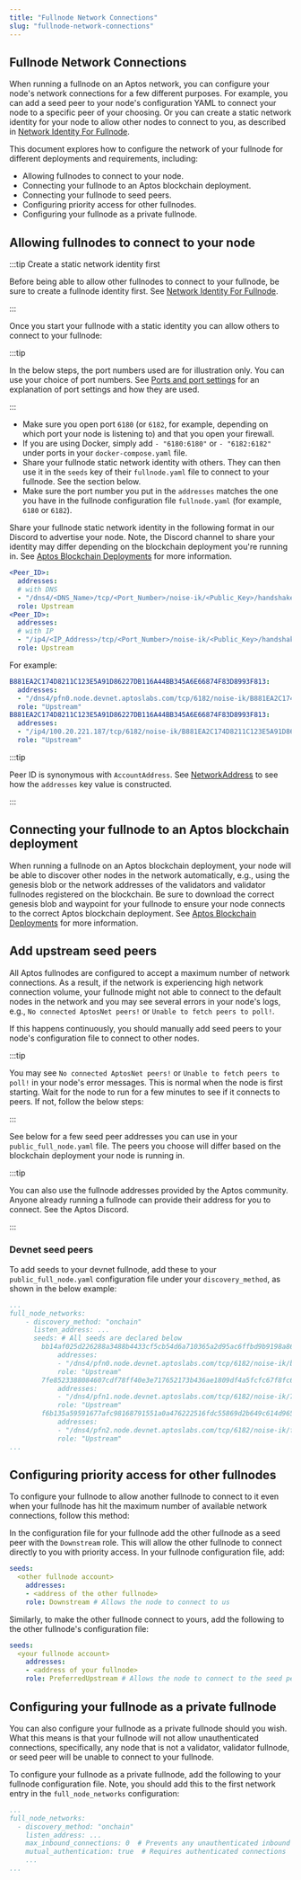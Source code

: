 ```yaml
---
title: "Fullnode Network Connections"
slug: "fullnode-network-connections"
---
```


## Fullnode Network Connections

When running a fullnode on an Aptos network, you can configure your node's
network connections for a few different purposes. For example, you can add
a seed peer to your node's configuration YAML to connect your node to a
specific peer of your choosing. Or you can create a static network identity
for your node to allow other nodes to connect to you, as described in [Network Identity For Fullnode](/nodes/full-node/network-identity-fullnode).

This document explores how to configure the network of your fullnode for
different deployments and requirements, including:

- Allowing fullnodes to connect to your node.
- Connecting your fullnode to an Aptos blockchain deployment.
- Connecting your fullnode to seed peers.
- Configuring priority access for other fullnodes.
- Configuring your fullnode as a private fullnode.

## Allowing fullnodes to connect to your node

:::tip Create a static network identity first

Before being able to allow other fullnodes to connect to your fullnode,
be sure to create a fullnode identity first. See [Network Identity For Fullnode](/nodes/full-node/network-identity-fullnode).

:::

Once you start your fullnode with a static identity you can allow others to connect to your fullnode:

:::tip

In the below steps, the port numbers used are for illustration only. You can
use your choice of port numbers. See [Ports and port settings](/nodes/validator-node/operator/node-requirements#networking-requirements) for an explanation of port settings and how they are used.

:::

- Make sure you open port `6180` (or `6182`, for example, depending on which port your node is listening to) and that you open your firewall.
- If you are using Docker, simply add `- "6180:6180"` or `- "6182:6182"` under ports in your ``docker-compose.yaml`` file.
- Share your fullnode static network identity with others. They can then use it in the `seeds` key of their `fullnode.yaml` file to connect to your fullnode. See the section below.
- Make sure the port number you put in the `addresses` matches the one you have in the fullnode configuration file `fullnode.yaml` (for example, `6180` or `6182`).

Share your fullnode static network identity in the following format in our Discord to advertise your node.
Note, the Discord channel to share your identity may differ depending on the blockchain deployment you're running in.
See [Aptos Blockchain Deployments](/nodes/aptos-deployments) for more information.

  ```yaml
  <Peer_ID>:
    addresses:
    # with DNS
    - "/dns4/<DNS_Name>/tcp/<Port_Number>/noise-ik/<Public_Key>/handshake/0"
    role: Upstream
  <Peer_ID>:
    addresses:
    # with IP
    - "/ip4/<IP_Address>/tcp/<Port_Number>/noise-ik/<Public_Key>/handshake/0"
    role: Upstream
  ```

For example:

  ```yaml
  B881EA2C174D8211C123E5A91D86227DB116A44BB345A6E66874F83D8993F813:
    addresses:
    - "/dns4/pfn0.node.devnet.aptoslabs.com/tcp/6182/noise-ik/B881EA2C174D8211C123E5A91D86227DB116A44BB345A6E66874F83D8993F813/handshake/0"
    role: "Upstream"
  B881EA2C174D8211C123E5A91D86227DB116A44BB345A6E66874F83D8993F813:
    addresses:
    - "/ip4/100.20.221.187/tcp/6182/noise-ik/B881EA2C174D8211C123E5A91D86227DB116A44BB345A6E66874F83D8993F813/handshake/0"
    role: "Upstream"
  ```

:::tip

Peer ID is synonymous with `AccountAddress`. See [NetworkAddress](https://github.com/aptos-labs/aptos-core/blob/main/documentation/specifications/network/network-address.md) to see how the `addresses` key value is constructed.

:::

## Connecting your fullnode to an Aptos blockchain deployment

When running a fullnode on an Aptos blockchain deployment, your node will be
able to discover other nodes in the network automatically, e.g., using the
genesis blob or the network addresses of the validators and validator fullnodes
registered on the blockchain. Be sure to download the correct genesis blob and
waypoint for your fullnode to ensure your node connects to the correct Aptos
blockchain deployment. See [Aptos Blockchain Deployments](/nodes/aptos-deployments)
for more information.

## Add upstream seed peers

All Aptos fullnodes are configured to accept a maximum number of network
connections. As a result, if the network is experiencing high network
connection volume, your fullnode might not able to connect to the default
nodes in the network and you may see several errors in your node's logs, e.g.,
`No connected AptosNet peers!` or `Unable to fetch peers to poll!`.

If this happens continuously, you should manually add seed peers to your node's
configuration file to connect to other nodes.

:::tip

You may see `No connected AptosNet peers!` or `Unable to fetch peers to poll!` in your node's error messages. This is normal when the node is first starting.
Wait for the node to run for a few minutes to see if it connects to peers. If not, follow the below steps:

:::

See below for a few seed peer addresses you can use in your
`public_full_node.yaml` file. The peers you choose will differ based on the
blockchain deployment your node is running in.

:::tip

You can also use the fullnode addresses provided by the Aptos community. Anyone already running a fullnode can provide their address for you to connect. See the Aptos Discord.

:::


### Devnet seed peers

To add seeds to your devnet fullnode, add these to your `public_full_node.yaml` configuration file under your `discovery_method`, as shown in the below example:

```yaml
...
full_node_networks:
    - discovery_method: "onchain"
      listen_address: ...
      seeds: # All seeds are declared below
        bb14af025d226288a3488b4433cf5cb54d6a710365a2d95ac6ffbd9b9198a86a:
            addresses:
            - "/dns4/pfn0.node.devnet.aptoslabs.com/tcp/6182/noise-ik/bb14af025d226288a3488b4433cf5cb54d6a710365a2d95ac6ffbd9b9198a86a/handshake/0"
            role: "Upstream"
        7fe8523388084607cdf78ff40e3e717652173b436ae1809df4a5fcfc67f8fc61:
            addresses:
            - "/dns4/pfn1.node.devnet.aptoslabs.com/tcp/6182/noise-ik/7fe8523388084607cdf78ff40e3e717652173b436ae1809df4a5fcfc67f8fc61/handshake/0"
            role: "Upstream"
        f6b135a59591677afc98168791551a0a476222516fdc55869d2b649c614d965b:
            addresses:
            - "/dns4/pfn2.node.devnet.aptoslabs.com/tcp/6182/noise-ik/f6b135a59591677afc98168791551a0a476222516fdc55869d2b649c614d965b/handshake/0"
            role: "Upstream"
...
```

## Configuring priority access for other fullnodes

To configure your fullnode to allow another fullnode to connect to it even
when your fullnode has hit the maximum number of available network connections,
follow this method:

In the configuration file for your fullnode add the other fullnode as a seed
peer with the `Downstream` role. This will allow the other fullnode to connect
directly to you with priority access. In your fullnode configuration file, add:
```yaml
seeds:
  <other fullnode account>
    addresses:
    - <address of the other fullnode>
    role: Downstream # Allows the node to connect to us
```

Similarly, to make the other fullnode connect to yours, add the following to the
other fullnode's configuration file:
```yaml
seeds:
  <your fullnode account>
    addresses:
    - <address of your fullnode>
    role: PreferredUpstream # Allows the node to connect to the seed peer
```

## Configuring your fullnode as a private fullnode

You can also configure your fullnode as a private fullnode should you wish.
What this means is that your fullnode will not allow unauthenticated
connections, specifically, any node that is not a validator, validator
fullnode, or seed peer will be unable to connect to your fullnode.

To configure your fullnode as a private fullnode, add the following to your
fullnode configuration file. Note, you should add this to the first network
entry in the `full_node_networks` configuration:

```yaml
...
full_node_networks:
  - discovery_method: "onchain"
    listen_address: ...
    max_inbound_connections: 0  # Prevents any unauthenticated inbound connections
    mutual_authentication: true  # Requires authenticated connections
    ...
...
```
